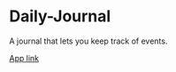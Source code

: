 # Daily-Journal
A journal that lets you keep track of events.

[App link](https://evening-beyond-52105.herokuapp.com/)
